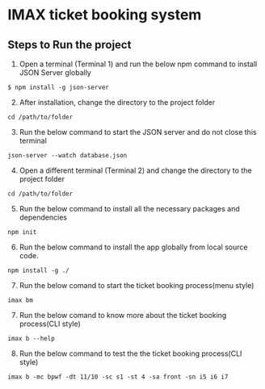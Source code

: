 # IMAX ticket booking system

## Steps to Run the project

1. Open a terminal (Terminal 1) and run the below npm command to install JSON Server globally 
```
$ npm install -g json-server
```

2. After installation, change the directory to the project folder
```
cd /path/to/folder
```

3. Run the below command to start the JSON server and do not close this terminal
```
json-server --watch database.json
```

4. Open a different terminal (Terminal 2) and change the directory to the project folder
```
cd /path/to/folder
```

5. Run the below command to install all the necessary packages and dependencies
```
npm init
```

6. Run the below command to install the app globally from local source code.
```
npm install -g ./
```

7. Run the below comand to start the ticket booking process(menu style)
```
imax bm
```

7. Run the below comand to know more about the ticket booking process(CLI style)
```
imax b --help
```

8. Run the below command to test the the ticket booking process(CLI style)
```
imax b -mc bpwf -dt 11/10 -sc s1 -st 4 -sa front -sn i5 i6 i7
```


